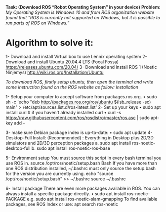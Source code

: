 **Task: (Download ROS “Robot Operating System” in your device)**
**Problem:**  *My Operating System is Windows 10 and from ROS organization website found that “ROS is currently not supported on Windows, but it is possible to run parts of ROS on Windows.”*

# Algorithm to solve it:
1-	Download and install Virtual box to use Lennix operating system 
2-	Download and install Ubuntu 20.04.4 LTS (Focal Fossa)   https://releases.ubuntu.com/20.04/
3-	Download and install ROS 1 (Noetic Ninjemys)   http://wiki.ros.org/Installation/Ubuntu 

*To download ROS, firstly setup ubuntu, then open the terminal and write some instruction found on the ROS website as follow: Installation*

1-	Setup your computer to accept software from packages.ros.org.
•	sudo sh -c 'echo "deb http://packages.ros.org/ros/ubuntu $(lsb_release -sc) main" > /etc/apt/sources.list.d/ros-latest.list'
2-	Set up your keys
•	sudo apt install curl # if you haven't already installed curl
•	curl -s https://raw.githubusercontent.com/ros/rosdistro/master/ros.asc | sudo apt-key add -

3-	make sure Debian package index is up-to-date:
•	sudo apt update
4-	Desktop-Full Install: (Recommended) : Everything in Desktop plus 2D/3D simulators and 2D/3D perception packages 
a.	sudo apt install ros-noetic-desktop-full
b.	sudo apt install ros-noetic-ros-base

5-	Environment setup
You must source this script in every bash terminal you use ROS in.
source /opt/ros/noetic/setup.bash
Bash
If you have more than one ROS distribution installed, ~/.bashrc must only source the setup.bash for the version you are currently using.
echo "source /opt/ros/noetic/setup.bash" >> ~/.bashrc
source ~/.bashrc


6-	Install package 
There are even more packages available in ROS. You can always install a specific package directly.
•	sudo apt install ros-noetic-PACKAGE
e.g.
sudo apt install ros-noetic-slam-gmapping
To find available packages, see ROS Index or use:
apt search ros-noetic




